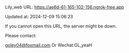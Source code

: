 Lily_web URL: https://ae6d-61-165-102-156.ngrok-free.app

Updated at: 2024-12-09 15:06:23

If you cannot open this URL, the server might be down.

Please contact: 

goley04@foxmail.com Or Wechat:GL_yeaH